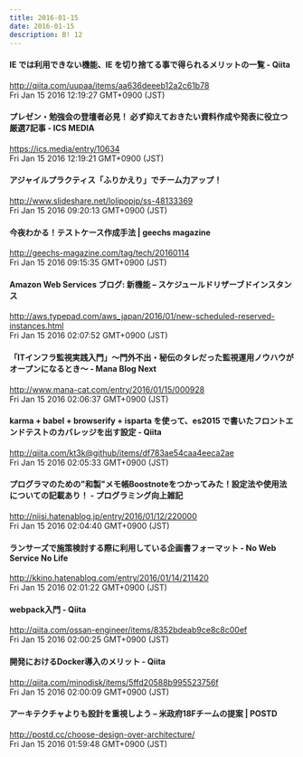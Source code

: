 ```yaml
---
title: 2016-01-15
date: 2016-01-15
description: B! 12
---
```


#### IE では利用できない機能、IE を切り捨てる事で得られるメリットの一覧 - Qiita
http://qiita.com/uupaa/items/aa636deeeb12a2c61b78<br>
Fri Jan 15 2016 12:19:27 GMT+0900 (JST)<br>


#### プレゼン・勉強会の登壇者必見！ 必ず抑えておきたい資料作成や発表に役立つ厳選7記事 - ICS MEDIA
https://ics.media/entry/10634<br>
Fri Jan 15 2016 12:19:21 GMT+0900 (JST)<br>


#### アジャイルプラクティス「ふりかえり」でチーム力アップ！
http://www.slideshare.net/lolipopjp/ss-48133369<br>
Fri Jan 15 2016 09:20:13 GMT+0900 (JST)<br>


#### 今夜わかる！テストケース作成手法 | geechs magazine
http://geechs-magazine.com/tag/tech/20160114<br>
Fri Jan 15 2016 09:15:35 GMT+0900 (JST)<br>


#### Amazon Web Services ブログ: 新機能 – スケジュールドリザーブドインスタンス
http://aws.typepad.com/aws_japan/2016/01/new-scheduled-reserved-instances.html<br>
Fri Jan 15 2016 02:07:52 GMT+0900 (JST)<br>


#### 「ITインフラ監視実践入門」～門外不出・秘伝のタレだった監視運用ノウハウがオープンになるとき～ - Mana Blog Next
http://www.mana-cat.com/entry/2016/01/15/000928<br>
Fri Jan 15 2016 02:06:37 GMT+0900 (JST)<br>


#### karma + babel + browserify + isparta を使って、es2015 で書いたフロントエンドテストのカバレッジを出す設定 - Qiita
http://qiita.com/kt3k@github/items/df783ae54caa4eeca2ae<br>
Fri Jan 15 2016 02:05:33 GMT+0900 (JST)<br>


#### プログラマのための"和製"メモ帳Boostnoteをつかってみた！設定法や使用法についての記載あり！ - プログラミング向上雑記
http://niisi.hatenablog.jp/entry/2016/01/12/220000<br>
Fri Jan 15 2016 02:04:40 GMT+0900 (JST)<br>


#### ランサーズで施策検討する際に利用している企画書フォーマット - No Web Service No Life
http://kkino.hatenablog.com/entry/2016/01/14/211420<br>
Fri Jan 15 2016 02:01:22 GMT+0900 (JST)<br>


#### webpack入門 - Qiita
http://qiita.com/ossan-engineer/items/8352bdeab9ce8c8c00ef<br>
Fri Jan 15 2016 02:00:25 GMT+0900 (JST)<br>


#### 開発におけるDocker導入のメリット - Qiita
http://qiita.com/minodisk/items/5ffd20588b995523756f<br>
Fri Jan 15 2016 02:00:09 GMT+0900 (JST)<br>


#### アーキテクチャよりも設計を重視しよう – 米政府18Fチームの提案 | POSTD
http://postd.cc/choose-design-over-architecture/<br>
Fri Jan 15 2016 01:59:48 GMT+0900 (JST)<br>



